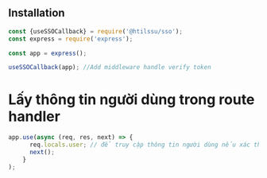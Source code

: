 ## Installation
```js
const {useSSOCallback} = require('@htilssu/sso');
const express = require('express');

const app = express();

useSSOCallback(app); //Add middleware handle verify token
```

# Lấy thông tin người dùng trong route handler
```js
app.use(async (req, res, next) => {
      req.locals.user; // để truy cập thông tin người dùng nếu xác thực, nếu người dùng không hợp lệ giá trị sẽ là null
      next();
    }
);
```